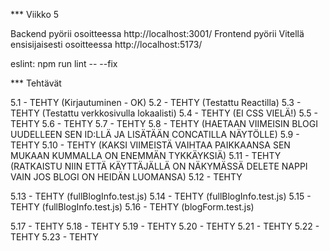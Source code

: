 *** Viikko 5

Backend pyörii osoitteessa http://localhost:3001/
Frontend pyörii Vitellä ensisijaisesti osoitteessa http://localhost:5173/

eslint: npm run lint -- --fix

*** Tehtävät

5.1     - TEHTY (Kirjautuminen - OK)
5.2     - TEHTY (Testattu Reactilla)
5.3     - TEHTY (Testattu verkkosivulla lokaalisti)
5.4     - TEHTY (EI CSS VIELÄ!)
5.5     - TEHTY 
5.6     - TEHTY
5.7     - TEHTY
5.8     - TEHTY (HAETAAN VIIMEISIN BLOGI UUDELLEEN SEN ID:LLÄ JA LISÄTÄÄN CONCATILLA NÄYTÖLLE)
5.9     - TEHTY
5.10    - TEHTY (KAKSI VIIMEISTÄ VAIHTAA PAIKKAANSA SEN MUKAAN KUMMALLA ON ENEMMÄN TYKKÄYKSIÄ)
5.11    - TEHTY (RATKAISTU NIIN ETTÄ KÄYTTÄJÄLLÄ ON NÄKYMÄSSÄ DELETE NAPPI VAIN JOS BLOGI ON HEIDÄN LUOMANSA)
5.12    - TEHTY

5.13    - TEHTY (fullBlogInfo.test.js)
5.14    - TEHTY (fullBlogInfo.test.js)
5.15    - TEHTY (fullBlogInfo.test.js)
5.16    - TEHTY (blogForm.test.js)

5.17    - TEHTY
5.18    - TEHTY
5.19    - TEHTY
5.20    - TEHTY
5.21    - TEHTY
5.22    - TEHTY
5.23    - TEHTY
